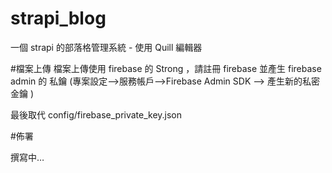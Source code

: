 # strapi_blog
一個 strapi 的部落格管理系統 - 使用 Quill 編輯器

#檔案上傳
檔案上傳使用 firebase 的 Strong ，請註冊 firebase 並產生 firebase admin 的 私鑰 (專案設定-->服務帳戶-->Firebase Admin SDK -->  產生新的私密金鑰 )

最後取代  config/firebase_private_key.json 

#佈署

撰寫中…

